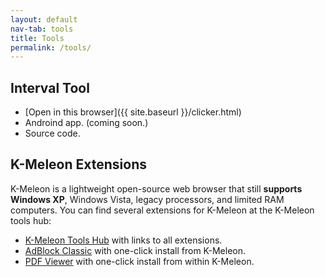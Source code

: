```yaml
---
layout: default
nav-tab: tools
title: Tools
permalink: /tools/
---
```


## Interval Tool

- [Open in this browser]({{ site.baseurl }}/clicker.html)
- Androind app. (coming soon.)
- Source code.

## K-Meleon Extensions

K-Meleon is a lightweight open-source web browser that still **supports Windows XP**, Windows Vista, legacy processors, and limited RAM computers. You can find several extensions for K-Meleon at the K-Meleon tools hub:

- [K-Meleon Tools Hub](https://rjjiii.com/K-Meleon/) with links to all extensions.
- [AdBlock Classic](https://rjjiii.com/K-Meleon/AdBlockClassic/) with one-click install from K-Meleon.
- [PDF Viewer](https://rjjiii.com/K-Meleon/K-PDF/) with one-click install from within K-Meleon.


